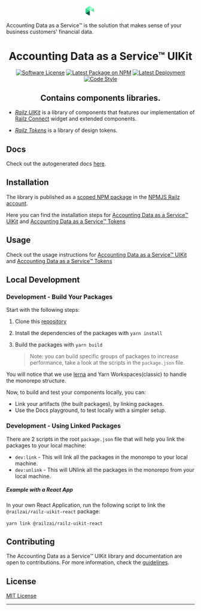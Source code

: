 <p align="center">
  <a href="https://railz.ai/" rel="noopener" target="_blank"><img width="80" src="packages/docs/src/assets/railz-logo-white.svg" alt="FIS logo"></a>
</p>

Accounting Data as a Service™ is the solution that makes sense of your business customers' financial data.

<h1 align="center">Accounting Data as a Service™ UIKit</h1>

<p align="center">
  <a href="https://github.com/railz-ai/railz-uikit/blob/master/LICENSE"><img src="https://img.shields.io/npm/l/@railzai/railz-uikit" alt="Software License"/></a>
  <a href="https://www.npmjs.com/package/@railzai/railz-uikit"><img src="https://img.shields.io/npm/v/@railzai/railz-uikit/latest.svg" alt="Latest Package on NPM"/></a>
  <a href="https://github.com/railz-ai/railz-uikit/actions/workflows/publish.yml"><img src="https://github.com/railz-ai/railz-uikit/actions/workflows/publish.yml/badge.svg" alt="Latest Deployment"/></a>
  <a href="https://stenciljs.com/docs/style-guide">
          <img src="https://img.shields.io/badge/code_style-stencil/stylelint/prettier-5851ff.svg?style=flat-square" alt="Code Style" />
      </a>
</p>
<h2 align="center">Contains components libraries.</h2>

- [_Railz UIKit_](https://github.com/railz-ai/railz-uikit/tree/master/packages/railz-components) is a library of components that features our implementation of [Railz Connect](https://railz.ai/product/connect) widget and extended components.

- [_Railz Tokens_](https://github.com/railz-ai/railz-uikit/tree/master/packages/railz-tokens) is a library of design tokens.

## Docs

Check out the autogenerated docs [here](https://railz-ai.github.io/railz-uikit/).

## Installation

The library is published as a [scoped NPM package](https://docs.npmjs.com/misc/scope) in
the [NPMJS Railz account](https://www.npmjs.com/org/railzai).

Here you can find the installation steps for [Accounting Data as a Service™ UIKit](./packages/railz-components/INSTALLATION.md) and [Accounting Data as a Service™ Tokens](./packages/railz-tokens/INSTALLATION.md)

## Usage

Check out the usage instructions for [Accounting Data as a Service™ UIKit](./packages/railz-components-react/USAGE.md) and [Accounting Data as a Service™ Tokens](./packages/railz-tokens/USAGE.md)

## Local Development

### Development - Build Your Packages

Start with the following steps:

1. Clone this [repository](https://github.com/railz-ai/railz-uikit.git)
2. Install the dependencies of the packages with `yarn install`
3. Build the packages with `yarn build`

   > Note: you can build specific groups of packages to increase performance, take a look at the scripts in the `package.json` file.

You will notice that we use [lerna](https://github.com/lerna/lerna) and Yarn Workspaces(classic) to handle the monorepo structure.

Now, to build and test your components locally, you can:

- Link your artifacts (the built packages), by linking packages.
- Use the Docs playground, to test locally with a simpler setup.

### Development - Using Linked Packages

There are 2 scripts in the root `package.json` file that will help you link the packages to your local machine:

- `dev:link` - This will link all the packages in the monorepo to your local machine.
- `dev:unlink` - This will UNlink all the packages in the monorepo from your local machine.

##### Example with a React App

In your own React Application, run the following script to link the `@railzai/railz-uikit-react` package:

`yarn link @railzai/railz-uikit-react`

## Contributing

The Accounting Data as a Service™ UIKit library and documentation are open to contributions. For more information, check
the [guidelines](./CONTRIBUTING.md).

## License

[MIT License](./LICENSE)

---
